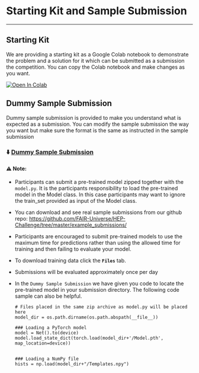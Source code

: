 # Starting Kit and Sample Submission
***

## Starting Kit
We are providing a starting kit as a Google Colab notebook to demonstrate the problem and a solution for it which can be submitted as a submission the competition. You can copy the Colab notebook and make changes as you want.  

[![Open In Colab](https://colab.research.google.com/assets/colab-badge.svg)](https://colab.research.google.com/github/FAIR-Universe/HEP-Challenge/blob/master/StartingKit_HiggsML_Uncertainty_Challenge.ipynb)



## Dummy Sample Submission
Dummy sample submission is provided to make you understand what is expected as a submission. You can modify the sample submission the way you want but make sure the format is the same as instructed in the sample submission

### ⬇️ [Dummy Sample Submission](https://www.codabench.org/datasets/download/63360834-32fb-4272-b3ad-a0cae42fa37c/)


#### ⚠️ Note:
- Participants can submit a pre-trained model zipped together with the `model.py`. It is the participants responsibility to load the pre-trained model in the Model class. In this case participants may want to ignore the train_set provided as input of the Model class. 

- You can download and see real sample submissions from our github repo: https://github.com/FAIR-Universe/HEP-Challenge/tree/master/example_submissions/

- Participants are encouraged to submit pre-trained models to use the maximum time for predictions rather than using the allowed time for training and then failing to evaluate your model. 

- To download training data click the **`Files`** tab.

- Submissions will be evaluated approximately once per day

- In the `Dummy Sample Submission` we have given you code to locate the pre-trained model in your submission directory. The following code sample can also be helpful.

    ```
    # Files placed in the same zip archive as model.py will be placed here
    model_dir = os.path.dirname(os.path.abspath(__file__))

    ### Loading a PyTorch model
    model = Net().to(device)
    model.load_state_dict(torch.load(model_dir+'/Model.pth',  map_location=device))

            
    ### Loading a NumPy file
    hists = np.load(model_dir+"/Templates.npy")
    ```